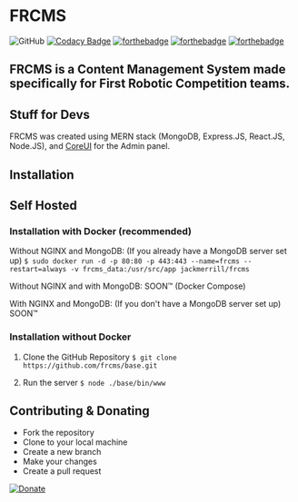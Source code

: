 # FRCMS
![GitHub](https://img.shields.io/github/license/frcms/base?style=for-the-badge)
[![Codacy Badge](https://api.codacy.com/project/badge/Grade/ac0058befd694666858929f4adec5c9c)](https://app.codacy.com/gh/frcms/base?utm_source=github.com&utm_medium=referral&utm_content=frcms/base&utm_campaign=Badge_Grade)
[![forthebadge](https://forthebadge.com/images/badges/built-with-love.svg)](https://forthebadge.com) [![forthebadge](https://forthebadge.com/images/badges/made-with-javascript.svg)](https://forthebadge.com) [![forthebadge](https://forthebadge.com/images/badges/open-source.svg)](https://forthebadge.com)
## FRCMS is a Content Management System made specifically for First Robotic Competition teams.

## Stuff for Devs
FRCMS was created using MERN stack (MongoDB, Express.JS, React.JS, Node.JS), and [CoreUI](https://coreui.io) for the Admin panel.


## Installation
## Self Hosted
### Installation with Docker (recommended)
Without NGINX and MongoDB: (If you already have a MongoDB server set up)
```$ sudo docker run -d -p 80:80 -p 443:443 --name=frcms --restart=always -v frcms_data:/usr/src/app jackmerrill/frcms```

Without NGINX and with MongoDB:
SOON™️ (Docker Compose)

With NGINX and MongoDB: (If you don't have a MongoDB server set up)
SOON™️
### Installation without Docker

1. Clone the GitHub Repository
```$ git clone https://github.com/frcms/base.git```

2. Run the server
```$ node ./base/bin/www```

<!-- ## FRCMS Hosting
Don't feel like setting up FRCMS and hosting it? Let us take care of it. -->

## Contributing & Donating

- Fork the repository
- Clone to your local machine
- Create a new branch
- Make your changes
- Create a pull request

[![Donate](https://img.shields.io/badge/$-support-ff69b4.svg?style=for-the-badge)](https://paypal.me/amusedgrape)

